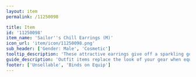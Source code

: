 ```yaml
---
layout: item
permalink: /11250098

title: Item
id: '11250098'
item_name: 'Sailor''s Chill Earrings (M)'
icon_url: 'item/icon/11250098.png'
sub_header: ['Gender: Male', 'Cosmetic']
tooltip_description: 'These attractive earrings give off a sparkling golden light.'
guide_description: 'Outfit items replace the look of your gear when equipped.'
footer: ['Unsellable', 'Binds on Equip']
---
```


